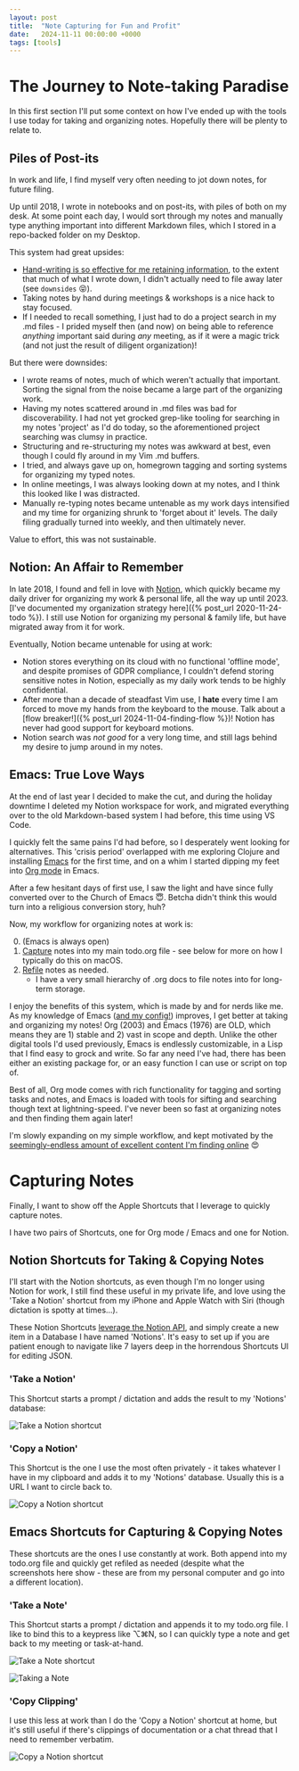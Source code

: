 ```yaml
---
layout: post
title:  "Note Capturing for Fun and Profit"
date:   2024-11-11 00:00:00 +0000
tags: [tools]
---
```


# The Journey to Note-taking Paradise

In this first section I'll put some context on how I've ended up with the tools I use today for taking and organizing notes. Hopefully there will be plenty to relate to.

## Piles of Post-its

In work and life, I find myself very often needing to jot down notes, for future filing.

Up until 2018, I wrote in notebooks and on post-its, with piles of both on my desk. At some point each day, I would sort through my notes and manually type anything important into different Markdown files, which I stored in a repo-backed folder on my Desktop.

This system had great upsides:
- [Hand-writing is so effective for me retaining information](https://www.scientificamerican.com/article/why-writing-by-hand-is-better-for-memory-and-learning/), to the extent that much of what I wrote down, I didn't actually need to file away later (see `downsides` 😝).
- Taking notes by hand during meetings & workshops is a nice hack to stay focused.
- If I needed to recall something, I just had to do a project search in my .md files - I prided myself then (and now) on being able to reference *anything* important said during *any* meeting, as if it were a magic trick (and not just the result of diligent organization)!

But there were downsides:
- I wrote reams of notes, much of which weren't actually that important. Sorting the signal from the noise became a large part of the organizing work.
- Having my notes scattered around in .md files was bad for discoverability. I had not yet grocked grep-like tooling for searching in my notes 'project' as I'd do today, so the aforementioned project searching was clumsy in practice.
- Structuring and re-structuring my notes was awkward at best, even though I could fly around in my Vim .md buffers.
- I tried, and always gave up on, homegrown tagging and sorting systems for organizing my typed notes.
- In online meetings, I was always looking down at my notes, and I think this looked like I was distracted.
- Manually re-typing notes became untenable as my work days intensified and my time for organizing shrunk to 'forget about it' levels. The daily filing gradually turned into weekly, and then ultimately never.

Value to effort, this was not sustainable.

## Notion: An Affair to Remember

In late 2018, I found and fell in love with [Notion](https://notion.so), which quickly became my daily driver for organizing my work & personal life, all the way up until 2023. [I've documented my organization strategy here]({% post_url 2020-11-24-todo %}). I still use Notion for organizing my personal & family life, but have migrated away from it for work.

Eventually, Notion became untenable for using at work:

- Notion stores everything on its cloud with no functional 'offline mode', and despite promises of GDPR compliance, I couldn't defend storing sensitive notes in Notion, especially as my daily work tends to be highly confidential.
- After more than a decade of steadfast Vim use, I **hate** every time I am forced to move my hands from the keyboard to the mouse. Talk about a [flow breaker!]({% post_url 2024-11-04-finding-flow %})! Notion has never had good support for keyboard motions.
- Notion search was *not good* for a very long time, and still lags behind my desire to jump around in my notes.

## Emacs: True Love Ways

At the end of last year I decided to make the cut, and during the holiday downtime I deleted my Notion workspace for work, and migrated everything over to the old Markdown-based system I had before, this time using VS Code.

I quickly felt the same pains I'd had before, so I desperately went looking for alternatives. This 'crisis period' overlapped with me exploring Clojure and installing [Emacs](https://en.wikipedia.org/wiki/GNU_Emacs) for the first time, and on a whim I started dipping my feet into [Org mode](https://orgmode.org/orgguide.html) in Emacs.

After a few hesitant days of first use, I saw the light and have since fully converted over to the Church of Emacs 😇. Betcha didn't think this would turn into a religious conversion story, huh?

Now, my workflow for organizing notes at work is:

0. (Emacs is always open)
1. [Capture](https://www.gnu.org/software/emacs/manual/html_node/org/Capture.html) notes into my main todo.org file - see below for more on how I typically do this on macOS.
2. [Refile](https://orgmode.org/manual/Refile-and-Copy.html) notes as needed.
   - I have a very small hierarchy of .org docs to file notes into for long-term storage.

I enjoy the benefits of this system, which is made by and for nerds like me. As my knowledge of Emacs ([and my config!](https://github.com/kcarta/.emacs.d)) improves, I get better at taking and organizing my notes! Org (2003) and Emacs (1976) are OLD, which means they are 1) stable and 2) vast in scope and depth. Unlike the other digital tools I'd used previously, Emacs is endlessly customizable, in a Lisp that I find easy to grock and write. So far any need I've had, there has been either an existing package for, or an easy function I can use or script on top of.

Best of all, Org mode comes with rich functionality for tagging and sorting tasks and notes, and Emacs is loaded with tools for sifting and searching though text at lightning-speed. I've never been so fast at organizing notes and then finding them again later!

I'm slowly expanding on my simple workflow, and kept motivated by the [seemingly-endless amount of excellent content I'm finding online](https://sachachua.com/blog/2024/11/excerpts-from-a-conversation-with-john-wiegley-johnw-and-adam-porter-alphapapa-about-personal-information-management/) 😍

# Capturing Notes

Finally, I want to show off the Apple Shortcuts that I leverage to quickly capture notes.

I have two pairs of Shortcuts, one for Org mode / Emacs and one for Notion.

## Notion Shortcuts for Taking & Copying Notes

I'll start with the Notion shortcuts, as even though I'm no longer using Notion for work, I still find these useful in my private life, and love using the 'Take a Notion' shortcut from my iPhone and Apple Watch with Siri (though dictation is spotty at times...).

These Notion Shortcuts [leverage the Notion API](https://developers.notion.com/docs/working-with-databases#adding-pages-to-a-database), and simply create a new item in a Database I have named 'Notions'. It's easy to set up if you are patient enough to navigate like 7 layers deep in the horrendous Shortcuts UI for editing JSON.

### 'Take a Notion'

This Shortcut starts a prompt / dictation and adds the result to my 'Notions' database:

![Take a Notion shortcut](/static/img/posts/take-a-notion.png)

### 'Copy a Notion'

This Shortcut is the one I use the most often privately - it takes whatever I have in my clipboard and adds it to my 'Notions' database. Usually this is a URL I want to circle back to.

![Copy a Notion shortcut](/static/img/posts/copy-notion.png)

## Emacs Shortcuts for Capturing & Copying Notes

These shortcuts are the ones I use constantly at work. Both append into my todo.org file and quickly get refiled as needed (despite what the screenshots here show - these are from my personal computer and go into a different location).

### 'Take a Note'

This Shortcut starts a prompt / dictation and appends it to my todo.org file. I like to bind this to a keypress like ⌥⌘N, so I can quickly type a note and get back to my meeting or task-at-hand.

![Take a Note shortcut](/static/img/posts/take-a-note.png)

![Taking a Note](/static/img/posts/taking-a-note.png)


### 'Copy Clipping'

I use this less at work than I do the 'Copy a Notion' shortcut at home, but it's still useful if there's clippings of documentation or a chat thread that I need to remember verbatim.

![Copy a Notion shortcut](/static/img/posts/copy-clipping.png)
